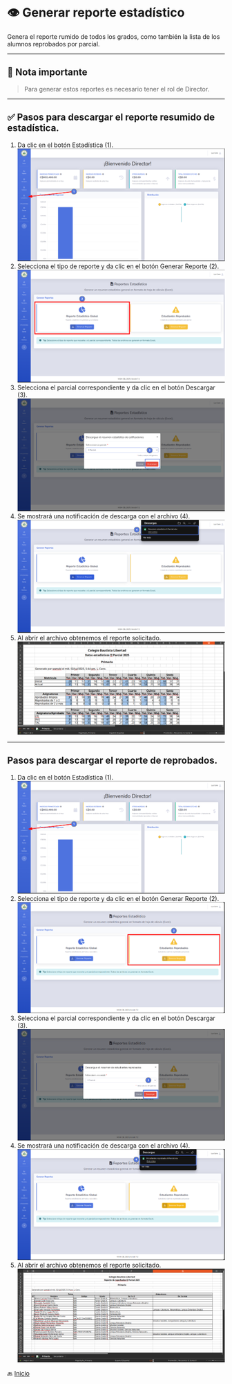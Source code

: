 # 👁️ Generar reporte estadístico

Genera el reporte rumido de todos los grados, como también la lista de los alumnos reprobados por parcial.

---

## 📝 Nota importante

> Para generar estos reportes es necesario tener el rol de Director.
---

## ✅ Pasos para descargar el reporte resumido de estadística.

1. Da clic en el botón Estadística (1).
   ![](../../assets/VerReporteEstadistico/1.png)
2. Selecciona el tipo de reporte y da clic en el botón Generar Reporte (2).
   ![](../../assets/VerReporteEstadistico/2.png)
3. Selecciona el parcial correspondiente y da clic en el botón Descargar (3).
   ![](../../assets/VerReporteEstadistico/3.png)
4. Se mostrará una notificación de descarga con el archivo (4).
   ![](../../assets/VerReporteEstadistico/4.png)
5. Al abrir el archivo obtenemos el reporte solicitado.
   ![](../../assets/VerReporteEstadistico/5.png)
---
## Pasos para descargar el reporte de reprobados.
1. Da clic en el botón Estadística (1).
   ![](../../assets/VerReporteEstadistico/1.png)
2. Selecciona el tipo de reporte y da clic en el botón Generar Reporte (2).
   ![](../../assets/VerReporteEstadistico/6.png)
3. Selecciona el parcial correspondiente y da clic en el botón Descargar (3).
   ![](../../assets/VerReporteEstadistico/7.png)
4. Se mostrará una notificación de descarga con el archivo (4).
   ![](../../assets/VerReporteEstadistico/8.png)
5. Al abrir el archivo obtenemos el reporte solicitado.
   ![](../../assets/VerReporteEstadistico/9.png)

🔙 [Inicio](../../Index.md)


